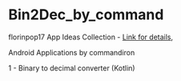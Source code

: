 # Bin2Dec_by_command

florinpop17 App Ideas Collection - [Link for details](https://github.com/florinpop17/app-ideas),

Android Applications by commandiron

1 - Binary to decimal converter (Kotlin)

